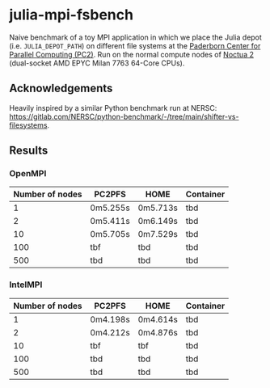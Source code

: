 # julia-mpi-fsbench

Naive benchmark of a toy MPI application in which we place the Julia depot (i.e. `JULIA_DEPOT_PATH`) on different file systems at the [Paderborn Center for Parallel Computing (PC2)](https://pc2.uni-paderborn.de/). Run on the normal compute nodes of [Noctua 2](https://pc2.uni-paderborn.de/hpc-services/available-systems/noctua2) (dual-socket AMD EPYC Milan 7763 64-Core CPUs).

## Acknowledgements

Heavily inspired by a similar Python benchmark run at NERSC: https://gitlab.com/NERSC/python-benchmark/-/tree/main/shifter-vs-filesystems.

## Results

### OpenMPI

| Number of nodes    | PC2PFS              | HOME                          | Container      |
|--------------------|---------------------|-------------------------------|----------------|
| 1                  | 0m5.255s            | 0m5.713s                      | tbd            |
| 2                  | 0m5.411s            | 0m6.149s                      | tbd            |
| 10                 | 0m5.705s            | 0m7.529s                      | tbd            |
| 100                | tbf                 | tbd                           | tbd            |
| 500                | tbd                 | tbd                           | tbd            |

### IntelMPI

| Number of nodes    | PC2PFS              | HOME                          | Container      |
|--------------------|---------------------|-------------------------------|----------------|
| 1                  | 0m4.198s            | 0m4.614s                      | tbd            |
| 2                  | 0m4.212s            | 0m4.876s                      | tbd            |
| 10                 | tbf                 | tbf                           | tbd            |
| 100                | tbd                 | tbd                           | tbd            |
| 500                | tbd                 | tbd                           | tbd            |
